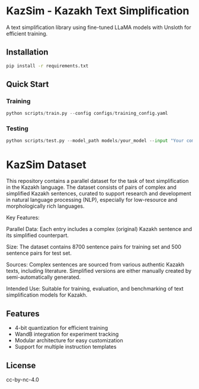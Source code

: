 


# KazSim - Kazakh Text Simplification

A text simplification library using fine-tuned LLaMA models with Unsloth for efficient training.

## Installation
```bash
pip install -r requirements.txt
```

## Quick Start

### Training
```python
python scripts/train.py --config configs/training_config.yaml
```

### Testing
```python
python scripts/test.py --model_path models/your_model --input "Your complex text here"
```


# KazSim Dataset

This repository contains a parallel dataset for the task of text simplification in the Kazakh language. The dataset consists of pairs of complex and simplified Kazakh sentences, curated to support research and development in natural language processing (NLP), especially for low-resource and morphologically rich languages.

Key Features:

Parallel Data: Each entry includes a complex (original) Kazakh sentence and its simplified counterpart.

Size: The dataset contains 8700 sentence pairs for training set and 500 sentence pairs for test set. 

Sources: Complex sentences are sourced from various authentic Kazakh texts, including literature. Simplified versions are either manually created by semi-automatically generated.

Intended Use: Suitable for training, evaluation, and benchmarking of text simplification models for Kazakh.


## Features
- 4-bit quantization for efficient training
- WandB integration for experiment tracking
- Modular architecture for easy customization
- Support for multiple instruction templates

## License
cc-by-nc-4.0
